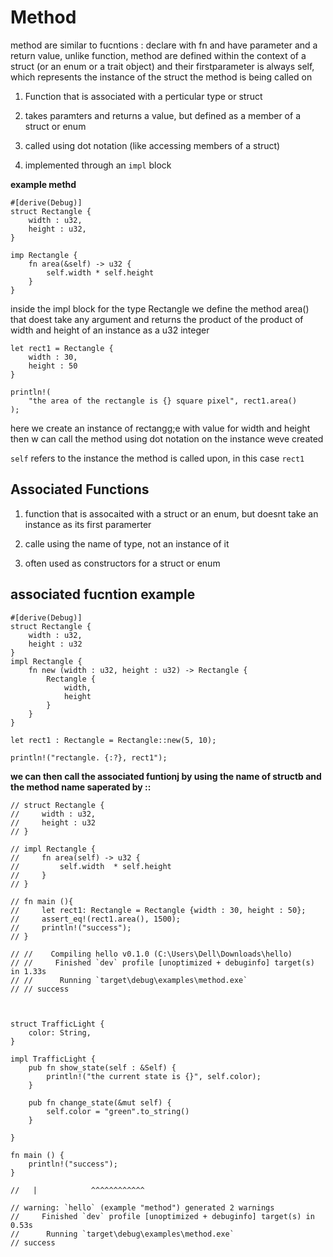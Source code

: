 # Method

method are similar to fucntions : declare with fn and have parameter and a return value, unlike function, method are defined within the context of a struct (or an enum or a trait object) and their firstparameter is always self, which represents the instance of the struct the method is being called on

1. Function that is associated with a perticular type or struct
2. takes paramters and returns a value, but defined as a member of a struct or enum
3. called using dot notation (like accessing members of a struct)

4. implemented through an `impl` block

**example methd**
```
#[derive(Debug)]
struct Rectangle {
    width : u32,
    height : u32,
}

imp Rectangle {
    fn area(&self) -> u32 {
        self.width * self.height
    }
}
```

inside  the impl block for the type Rectangle we define the method area() that doest take any argument and returns the product of the product of width and height of an instance as a u32 integer

```
let rect1 = Rectangle {
    width : 30,
    height : 50
}

println!(
    "the area of the rectangle is {} square pixel", rect1.area()
);
```

here we create an instance of rectangg;e with value for width and height then w can call the method using dot notation on the instance weve created

`self` refers to the instance the method is called upon, in this case `rect1`

## Associated Functions

1. function that is assocaited with a struct or an enum, but doesnt take an instance as its first paramerter

2. calle using the name of type, not an instance of it

3. often used as constructors for a struct or enum

## associated fucntion example

```
#[derive(Debug)]
struct Rectangle {
    width : u32,
    height : u32
}
impl Rectangle {
    fn new (width : u32, height : u32) -> Rectangle {
        Rectangle {
            width,
            height
        }
    }
}

let rect1 : Rectangle = Rectangle::new(5, 10);

println!("rectangle. {:?}, rect1");
```

**we can then call the associated funtionj by using the name of structb and the method name saperated by ::**

```
// struct Rectangle {
//     width : u32,
//     height : u32
// }

// impl Rectangle {
//     fn area(self) -> u32 {
//         self.width  * self.height
//     }
// }

// fn main (){
//     let rect1: Rectangle = Rectangle {width : 30, height : 50};
//     assert_eq!(rect1.area(), 1500);
//     println!("success");
// }

// //    Compiling hello v0.1.0 (C:\Users\Dell\Downloads\hello)
// //     Finished `dev` profile [unoptimized + debuginfo] target(s) in 1.33s
// //      Running `target\debug\examples\method.exe`
// // success


```

```

struct TrafficLight {
    color: String,
}

impl TrafficLight {
    pub fn show_state(self : &Self) {
        println!("the current state is {}", self.color);
    }

    pub fn change_state(&mut self) {
        self.color = "green".to_string()
    }

}

fn main () {
    println!("success");
}

//   |            ^^^^^^^^^^^^

// warning: `hello` (example "method") generated 2 warnings
//     Finished `dev` profile [unoptimized + debuginfo] target(s) in 0.53s
//      Running `target\debug\examples\method.exe`
// success
```

